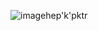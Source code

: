 ![image](https://github.com/kim2015hamhe/Haythim/assets/151997230/42852a30-5b14-407c-8f58-a1f8382d070e)hep'k'pktr
